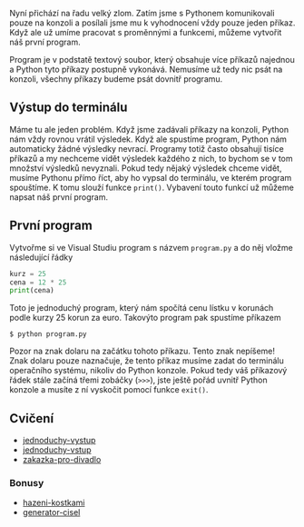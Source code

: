 Nyní přichází na řadu velký zlom. Zatím jsme s Pythonem komunikovali pouze na
konzoli a posílali jsme mu k vyhodnocení vždy pouze jeden příkaz. Když ale už
umíme pracovat s proměnnými a funkcemi, můžeme vytvořit náš první program.

Program je v podstatě textový soubor, který obsahuje více příkazů najednou a
Python tyto příkazy postupně vykonává. Nemusíme už tedy nic psát na konzoli,
všechny příkazy budeme psát dovnitř programu.

## Výstup do terminálu

Máme tu ale jeden problém. Když jsme zadávali příkazy na konzoli, Python nám
vždy rovnou vrátil výsledek. Když ale spustíme program, Python nám automaticky
žádné výsledky nevrací. Programy totiž často obsahují tisíce příkazů a my
nechceme vidět výsledek každého z nich, to bychom se v tom množství výsledků
nevyznali. Pokud tedy nějaký výsledek chceme vidět, musíme Pythonu přímo říct,
aby ho vypsal do terminálu, ve kterém program spouštíme. K tomu slouží funkce
`print()`. Vybavení touto funkcí už můžeme napsat náš první program.

## První program

Vytvořme si ve Visual Studiu program s názvem `program.py` a do něj vložme
následující řádky

```python
kurz = 25
cena = 12 * 25
print(cena)
```

Toto je jednoduchý program, který nám spočítá cenu lístku v korunách podle
kurzy 25 korun za euro. Takovýto program pak spustíme příkazem

```
$ python program.py
```


Pozor na znak dolaru na začátku tohoto příkazu. Tento znak nepíšeme! Znak
dolaru pouze naznačuje, že tento příkaz musíme zadat do terminálu operačního
systému, nikoliv do Python konzole. Pokud tedy váš příkazový řádek stále
začíná třemi zobáčky (`>>>`), jste ještě pořád uvnitř Python konzole a musíte z ní
vyskočit pomocí funkce `exit()`.


## Cvičení

- [jednoduchy-vystup](excs/Jednoduchy-vystup.md)
- [jednoduchy-vstup](excs/Jednoduchy-vstup.md)
- [zakazka-pro-divadlo](excs/Zakazka-pro-divadlo.md)

### Bonusy

- [hazeni-kostkami](excs/Hazeni-kostkami.md)
- [generator-cisel](excs/Generator-cisel.md)
